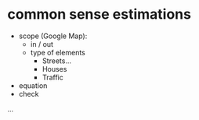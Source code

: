 # common sense estimations
* scope (Google Map):
    * in / out
    * type of elements
        * Streets...
        * Houses
        * Traffic
* equation
* check

...
